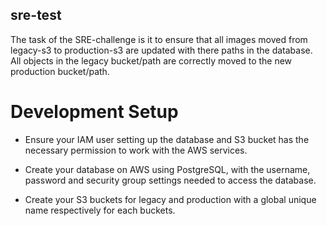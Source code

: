 ## sre-test
The task of the SRE-challenge is it to ensure that all images moved from legacy-s3 to production-s3 are updated with there paths in the database. All objects in the legacy bucket/path are correctly moved to the new production bucket/path.

# Development Setup
* Ensure your IAM user setting up the database and S3 bucket has the necessary permission to work with the AWS services.

* Create your database on AWS using PostgreSQL, with the username, password and security group settings needed to access the database.

* Create your S3 buckets for legacy and production with a global unique name respectively for each buckets.

